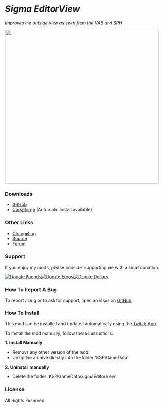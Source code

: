 # *Sigma EditorView*

*Improves the outside view as seen from the VAB and SPH*

[<img src="https://i.imgur.com/5xwE04V.png" width=500 />](https://imgur.com/gallery/VtG8hiK "Album")


### Downloads
- [GitHub](https://github.com/Sigma88/Sigma-EditorView/releases)
- [Curseforge](https://www.curseforge.com/kerbal/ksp-mods/sigma-editorview) (Automatic install available)


### Other Links
- [ChangeLog](https://raw.githubusercontent.com/Sigma88/Sigma-EditorView/master/Changelog.txt)
- [Source](https://github.com/Sigma88/Sigma-EditorView/)
- [Forum](https://forum.kerbalspaceprogram.com/index.php?/topic/190179--)


### Support
If you enjoy my mods, please consider supporting me with a small donation.

[![Donate Pounds](https://i.imgur.com/xBBQy19.png)][£][![Donate Euros](https://i.imgur.com/kKYb2lE.png)][€][![Donate Dollars](https://i.imgur.com/TT1Vymu.png)][$]

[£]: https://www.paypal.com/cgi-bin/webscr?cmd=_donations&business=65VBNHB39BTKG&item_name=Sigma-EditorView&currency_code=GBP "Donate Pounds"
[€]: https://www.paypal.com/cgi-bin/webscr?cmd=_donations&business=65VBNHB39BTKG&item_name=Sigma-EditorView&currency_code=EUR "Donate Euros"
[$]: https://www.paypal.com/cgi-bin/webscr?cmd=_donations&business=65VBNHB39BTKG&item_name=Sigma-EditorView&currency_code=USD "Donate Dollars"


### How To Report A Bug

To report a bug or to ask for support, open an issue on [GitHub](https://github.com/Sigma88/Sigma-EditorView/issues).


### How To Install

This mod can be installed and updated automatically using the [Twitch App](https://www.twitch.tv/downloads).

To install the mod manually, follow these instructions:

**1. Install Manually**
- Remove any other version of the mod.
- Unzip the archive directly into the folder 'KSP\GameData'

**2. Uninstall manually**
- Delete the folder 'KSP\GameData\SigmaEditorView'


### License
All Rights Reserved
